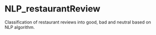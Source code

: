 # NLP_restaurantReview

 Classification of restaurant reviews into good, bad and neutral based on NLP algorithm.
